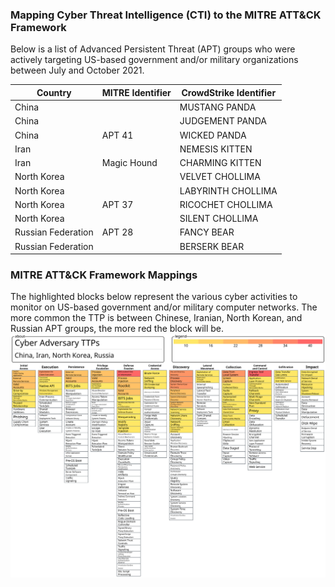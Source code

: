 ### Mapping Cyber Threat Intelligence (CTI) to the MITRE ATT&CK Framework

Below is a list of Advanced Persistent Threat (APT) groups who were actively targeting US-based government and/or military organizations between July and October 2021. 

| Country | MITRE Identifier | CrowdStrike Identifier |
| ------- | ---------------- | ---------------------- |
| China | | MUSTANG PANDA |  
| China | | JUDGEMENT PANDA | 
| China | APT 41 | WICKED PANDA | 
| Iran | | NEMESIS KITTEN | 
| Iran | Magic Hound | CHARMING KITTEN | 
| North Korea | | VELVET CHOLLIMA | 
| North Korea | | LABYRINTH CHOLLIMA |  
| North Korea | APT 37 | RICOCHET CHOLLIMA | 
| North Korea | | SILENT CHOLLIMA | 
| Russian Federation | APT 28 | FANCY BEAR |
| Russian Federation | | BERSERK BEAR |

### MITRE ATT&CK Framework Mappings
The highlighted blocks below represent the various cyber activities to monitor on US-based government and/or military computer networks. The more common the TTP is between Chinese, Iranian, North Korean, and Russian APT groups, the more red the block will be. 
![Cyber Adversary TTPs](/_Images/Cyber_Adversary_TTPs.svg)
